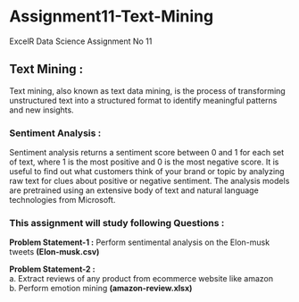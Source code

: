 # Assignment11-Text-Mining
ExcelR Data Science Assignment No 11

## Text Mining :
Text mining, also known as text data mining, is the process of transforming unstructured text into a structured format to identify meaningful patterns and new insights.

### Sentiment Analysis :
Sentiment analysis returns a sentiment score between 0 and 1 for each set of text, where 1 is the most positive and 0 is the most negative score. It is useful to find out what customers think of your brand or topic by analyzing raw text for clues about positive or negative sentiment. The analysis models are pretrained using an extensive body of text and natural language technologies from Microsoft.

### This assignment will study following Questions :

**Problem Statement-1 :** Perform sentimental analysis on the Elon-musk tweets **(Elon-musk.csv)**


**Problem Statement-2 :** <br>
a. Extract reviews of any product from ecommerce website like amazon <br>
b. Perform emotion mining **(amazon-review.xlsx)**
